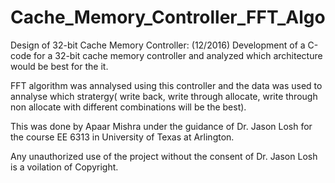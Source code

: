# Cache_Memory_Controller_FFT_Algo
Design of 32-bit Cache Memory Controller: (12/2016)
Development of a C-code for a 32-bit cache memory controller 
and analyzed which architecture would be best for the it.

FFT algorithm was annalysed using this controller and the data was
used to annalyse which stratergy( write back, write through allocate, 
write through non allocate with different combinations will be the best).

This was done by Apaar Mishra under the guidance of Dr. Jason Losh for the course EE 6313 in University of Texas at Arlington.

Any unauthorized use of the project without the consent of Dr. Jason Losh is a voilation of Copyright.

